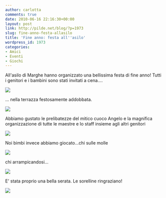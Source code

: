 ```yaml
---
author: carlotta
comments: true
date: 2010-06-16 22:16:30+00:00
layout: post
link: http://pilde.net/blog/?p=1973
slug: fine-anno-festa-allasilo
title: 'Fine anno: festa all''asilo'
wordpress_id: 1973
categories:
- Amici
- Eventi
- Giochi
---
```


All'asilo di Marghe hanno organizzato una bellissima festa di fine anno! Tutti i genitori e i bambini sono stati invitati a cena....

![]({{baseurl}}/uploads/2010/06/invito.jpg)




... nella terrazza festosamente addobbata.

![]({{baseurl}}/uploads/2010/06/terrazza.jpg)


Abbiamo gustato le prelibatezze del mitico cuoco Angelo e la magnifica organizzazione di tutte le maestre e lo staff insieme agli altri genitori

![]({{baseurl}}/uploads/2010/06/cena.jpg)




Noi bimbi invece abbiamo giocato...chi sulle molle

![]({{baseurl}}/uploads/2010/06/marghe_diego.jpg)


chi arrampicandosi...

![]({{baseurl}}/uploads/2010/06/mati_arrampica.jpg)


E' stata proprio una bella serata. Le sorelline ringraziano!

![]({{baseurl}}/uploads/2010/06/sorelline.jpg)



